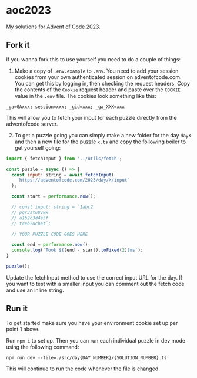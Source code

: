 # aoc2023

My solutions for [Advent of Code 2023](https://adventofcode.com/2023).

## Fork it

If you wanna fork this to use yourself you need to do a couple of things:

1. Make a copy of `.env.example` to `.env`. You need to add your session cookies from your own authenticated session on adventofcode.com. You can get this by logging in, then checking the request headers. Copy the contents of the `Cookie` request header and paste over the `COOKIE` value in the `.env` file. The cookies look something like this:

```
_ga=GAxxx; session=xxx; _gid=xxx; _ga_XXX=xxx
```

This will allow you to fetch your input for each puzzle directly from the adventofcode server. 

2. To get a puzzle going you can simply make a new folder for the day `dayX` and then a new file for the puzzle `x.ts` and copy the following boiler to get yourself going:

```JavaScript
import { fetchInput } from '../utils/fetch';

const puzzle = async () => {
  const input: string = await fetchInput(
    `https://adventofcode.com/2023/day/X/input`
  );

  const start = performance.now();

  // const input: string = `1abc2
  // pqr3stu8vwx
  // a1b2c3d4e5f
  // treb7uchet`;

  // YOUR PUZZLE CODE GOES HERE

  const end = performance.now();
  console.log(`Took ${(end - start).toFixed(2)}ms`);
}

puzzle();
```

Update the fetchInput method to use the correct input URL for the day. If you want to test with a smaller input you can comment out the fetch code and use an inline string.

## Run it

To get started make sure you have your environment cookie set up per point 1 above.

Run `npm i` to set up. Then you can run each individual puzzle in dev mode using the following command:

```
npm run dev --file=./src/day{DAY_NUMBER}/{SOLUTION_NUMBER}.ts
```

This will continue to run the code whenever the file is changed.

